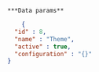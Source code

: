     ***Data params**

```json
    {
  "id" : 8,
  "name" : "Theme",
  "active" : true,
  "configuration" : "{}"
}
```
